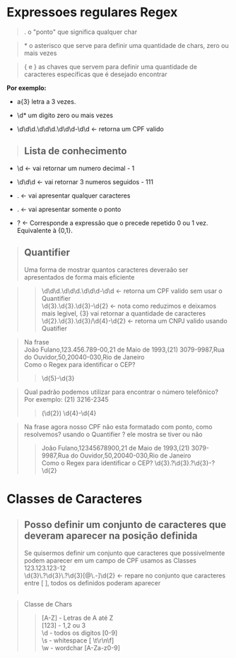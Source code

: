 # Expressoes regulares Regex

> . o "ponto" que significa qualquer char

> \* o asterisco que serve para definir uma quantidade de chars, zero ou mais vezes

> \{ e } as chaves que servem para definir uma quantidade de caracteres específicas que é desejado encontrar

<strong>Por exemplo:</strong>

- a{3} letra a 3 vezes.

- \d* um digito zero ou mais vezes

- \d\d\d\.\d\d\d\.\d\d\d\-\d\d <- retorna um CPF valido

> <h2>Lista de conhecimento</h2>

- \d     <- vai retornar um numero decimal - 1

- \d\d\d <- vai retornar 3 numeros seguidos - 111

- .      <- vai apresentar qualquer caracteres

- \.     <- vai apresentar somente o ponto

- \?     <- Corresponde a expressão que o precede repetido 0 ou 1 vez. Equivalente à {0,1}.

> <h2>Quantifier</h2>
>Uma forma de mostrar quantos caracteres deveraão ser apresentados de forma mais eficiente

>> \d\d\d\.\d\d\d\.\d\d\d\-\d\d <- retorna um CPF valido sem usar o Quantifier <br/>
\d{3}\.\d{3}\.\d{3}-\d{2}    <- nota como reduzimos e deixamos mais legivel, {3} vai retornar a quantidade de caracteres<br/>
>> \d{2}\.\d{3}\.\d{3}\/\d{4}-\d{2} <- retorna um CNPJ valido usando Quatifier 

>Na frase<br/>
João Fulano,123.456.789-00,21 de Maio de 1993,(21) 3079-9987,Rua do Ouvidor,50,20040-030,Rio de Janeiro<br/>
Como o Regex para identificar o CEP?
>>\d{5}-\d{3}<br/>

>Qual padrão podemos utilizar para encontrar o número telefônico? Por exemplo: (21) 3216-2345<br/>
>>\(\d{2}\) \d{4}-\d{4}

>Na frase agora nosso CPF não esta formatado com ponto, como resolvemos? usando o Quantifier ? ele mostra se tiver ou não
>>João Fulano,12345678900,21 de Maio de 1993,(21) 3079-9987,Rua do Ouvidor,50,20040-030,Rio de Janeiro<br/>
Como o Regex para identificar o CEP?
>>\d{3}\.?\d{3}\.?\d{3}-?\d{2}

# Classes de Caracteres
> <h2>Posso definir um conjunto de caracteres que deveram aparecer na posição definida</h2>
> Se quisermos definir um conjunto que caracteres que possivelmente podem aparecer em um campo de CPF usamos as Classes<br/>
> 123.123.123-12 <br />
> \d{3}\.?\d{3}\.?\d{3}[@\.-]\d{2} <- repare no conjunto que caracteres entre [ ], todos os definidos poderam aparecer<br /><br />


> Classe de Chars<br />
>> [A-Z] - Letras de A até Z<br />
>> [123] - 1,2 ou 3<br />
>> \d - todos os digitos [0-9]<br />
>> \s - whitespace [ \t\r\n\f]<br />
>> \w - wordchar [A-Za-z0-9]<br />


